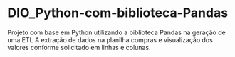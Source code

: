 # DIO_Python-com-biblioteca-Pandas
Projeto com base em Python utilizando a biblioteca Pandas na geração de uma ETL
A extração de dados na planilha compras e visualização dos valores conforme solicitado em linhas e colunas.
